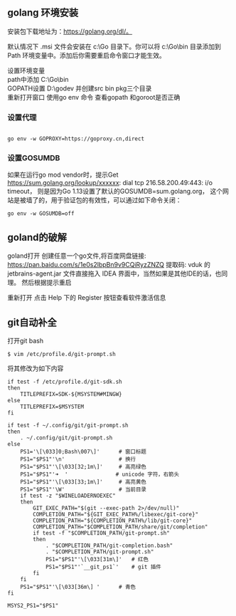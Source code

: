 ## golang 环境安装
安装包下载地址为：https://golang.org/dl/。 

默认情况下 .msi 文件会安装在 c:\Go 目录下。你可以将 c:\Go\bin 目录添加到 Path 环境变量中。添加后你需要重启命令窗口才能生效。

设置环境变量<br>
path中添加 C:\Go\bin<br>
GOPATH设置 D:\godev 并创建src bin pkg三个目录<br>
重新打开窗口 使用go env 命令 查看gopath 和goroot是否正确
### 设置代理
```shell script

go env -w GOPROXY=https://goproxy.cn,direct
```

### 设置GOSUMDB
如果在运行go mod vendor时，提示Get https://sum.golang.org/lookup/xxxxxx: 
dial tcp 216.58.200.49:443: i/o timeout，
则是因为Go 1.13设置了默认的GOSUMDB=sum.golang.org，
这个网站是被墙了的，用于验证包的有效性，可以通过如下命令关闭：
```shell script
go env -w GOSUMDB=off
```
## goland的破解
goland打开 创建任意一个go文件,将百度网盘链接: https://pan.baidu.com/s/1e0s2lbpBn9v9CQiRyzZNZQ 提取码: vduk 的jetbrains-agent.jar
文件直接拖入 IDEA 界面中，当然如果是其他IDE的话，也同理。 然后根据提示重启

重新打开 点击 Help 下的 Register 按钮查看软件激活信息

## git自动补全
打开git bash<br>
```shell script
$ vim /etc/profile.d/git-prompt.sh

```
将其修改为如下内容
```shell script
if test -f /etc/profile.d/git-sdk.sh
then
	TITLEPREFIX=SDK-${MSYSTEM#MINGW}
else
	TITLEPREFIX=$MSYSTEM
fi

if test -f ~/.config/git/git-prompt.sh
then
	. ~/.config/git/git-prompt.sh
else
	PS1='\[\033]0;Bash\007\]'      # 窗口标题
	PS1="$PS1"'\n'                 # 换行
	PS1="$PS1"'\[\033[32;1m\]'     # 高亮绿色
	PS1="$PS1"'➜  '               # unicode 字符，右箭头
	PS1="$PS1"'\[\033[33;1m\]'     # 高亮黄色
	PS1="$PS1"'\W'                 # 当前目录
	if test -z "$WINELOADERNOEXEC"
	then
		GIT_EXEC_PATH="$(git --exec-path 2>/dev/null)"
		COMPLETION_PATH="${GIT_EXEC_PATH%/libexec/git-core}"
		COMPLETION_PATH="${COMPLETION_PATH%/lib/git-core}"
		COMPLETION_PATH="$COMPLETION_PATH/share/git/completion"
		if test -f "$COMPLETION_PATH/git-prompt.sh"
		then
			. "$COMPLETION_PATH/git-completion.bash"
			. "$COMPLETION_PATH/git-prompt.sh"
			PS1="$PS1"'\[\033[31m\]'   # 红色
			PS1="$PS1"'`__git_ps1`'    # git 插件
		fi
	fi
	PS1="$PS1"'\[\033[36m\] '      # 青色
fi

MSYS2_PS1="$PS1"

```
